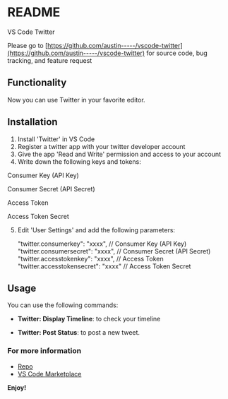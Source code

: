# README

VS Code Twitter

Please go to [https://github.com/austin-----/vscode-twitter](https://github.com/austin-----/vscode-twitter) for source code, bug tracking, and feature request

## Functionality
Now you can use Twitter in your favorite editor.

## Installation
1. Install 'Twitter' in VS Code
2. Register a twitter app with your twitter developer account
3. Give the app 'Read and Write' permission and access to your account
4. Write down the following keys and tokens:

 Consumer Key (API Key)
 
 Consumer Secret (API Secret)
 
 Access Token
 
 Access Token Secret

5. Edit 'User Settings' and add the following parameters:


    "twitter.consumerkey": "xxxx", // Consumer Key (API Key) 
    "twitter.consumersecret": "xxxx", // Consumer Secret (API Secret)
    "twitter.accesstokenkey": "xxxx", // Access Token
    "twitter.accesstokensecret": "xxxx" // Access Token Secret

## Usage
You can use the following commands:

* **Twitter: Display Timeline**: to check your timeline

* **Twitter: Post Status**: to post a new tweet.

### For more information
* [Repo](https://github.com/austin-----/vscode-twitter)
* [VS Code Marketplace](https://marketplace.visualstudio.com/items/austin.vscode-twitter)

**Enjoy!**
